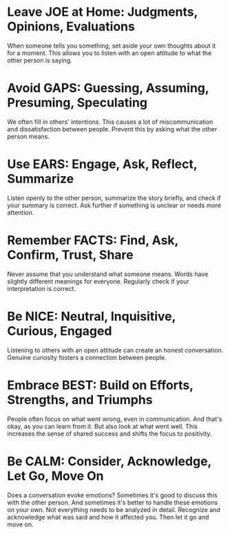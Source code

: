 # Leave JOE at Home: Judgments, Opinions, Evaluations
When someone tells you something, set aside your own thoughts about it for a moment. This allows you to listen with an open attitude to what the other person is saying.

# Avoid GAPS: Guessing, Assuming, Presuming, Speculating
We often fill in others' intentions. This causes a lot of miscommunication and dissatisfaction between people. Prevent this by asking what the other person means.

# Use EARS: Engage, Ask, Reflect, Summarize
Listen openly to the other person, summarize the story briefly, and check if your summary is correct. Ask further if something is unclear or needs more attention.

# Remember FACTS: Find, Ask, Confirm, Trust, Share
Never assume that you understand what someone means. Words have slightly different meanings for everyone. Regularly check if your interpretation is correct.

# Be NICE: Neutral, Inquisitive, Curious, Engaged
Listening to others with an open attitude can create an honest conversation. Genuine curiosity fosters a connection between people.

# Embrace BEST: Build on Efforts, Strengths, and Triumphs
People often focus on what went wrong, even in communication. And that's okay, as you can learn from it. But also look at what went well. This increases the sense of shared success and shifts the focus to positivity.

# Be CALM: Consider, Acknowledge, Let Go, Move On
Does a conversation evoke emotions? Sometimes it's good to discuss this with the other person. And sometimes it's better to handle these emotions on your own. Not everything needs to be analyzed in detail. Recognize and acknowledge what was said and how it affected you. Then let it go and move on.


